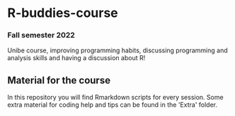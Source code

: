 # R-buddies-course
### Fall semester 2022
Unibe course, improving programming habits, discussing programming and analysis skills and having a discussion about R!

## Material for the course

In this repository you will find Rmarkdown scripts for every session. Some extra material for coding help and tips can be found in the 'Extra' folder.
